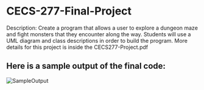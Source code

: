 # CECS-277-Final-Project
Description: Create a program that allows a user to explore a dungeon maze and fight monsters that they encounter along the way. Students will use a UML diagram and class descriptions in order to build the program. More details for this project is inside the CECS277-Project.pdf

## Here is a sample output of the final code:
![SampleOutput](https://user-images.githubusercontent.com/115589219/197363520-7510c8af-f6ae-423d-8e50-e664ac95d302.png)

